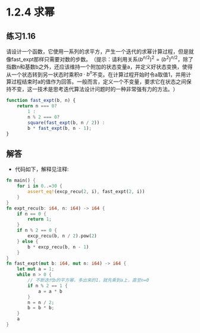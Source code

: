 # 1.2.4 求幂
## 练习1.16
请设计一个函数，它使用一系列的求平方，产生一个迭代的求幂计算过程，但是就像fast_expt那样只需要对数的步数。​（提示：请利用关系$(b^{n/2})^2=(b^2)^{n/2}$，除了指数n和基数b之外，还应该维持一个附加的状态变量a，并定义好状态变换，使得从一个状态转到另一状态时乘积$a·b^n$不变。在计算过程开始时令a取值1，并用计算过程结束时a的值作为回答。一般而言，定义一个不变量，要求它在状态之间保持不变，这一技术是思考迭代算法设计问题时的一种非常强有力的方法。​）
```javascript
function fast_expt(b, n) {
    return n === 0?
        1 :
        n % 2 === 0?
        square(fast_expt(b, n / 2)) :
        b * fast_expt(b, n - 1);    
}
```

## 解答
- 代码如下，解释见注释:
```rust
fn main() {
    for i in 0..=30 {
        assert_eq!(excp_recu(2, i), fast_expt(2, i))
    }
}
fn expt_recu(b: i64, n: i64) -> i64 {
    if n == 0 {
        return 1;
    }
    if n % 2 == 0 {
        excp_recu(b, n / 2).pow(2)
    } else {
        b * excp_recu(b, n - 1)
    }
}
fn fast_expt(mut b: i64, mut n: i64) -> i64 {
    let mut a = 1;
    while n > 0 {
        // 不断迭代b的平方幂，多出来的1，就先乘到a上，直至n=0
        if n % 2 == 1 {
            a = a * b
        }
        n = n / 2;
        b = b * b;
    }
    a
}
```